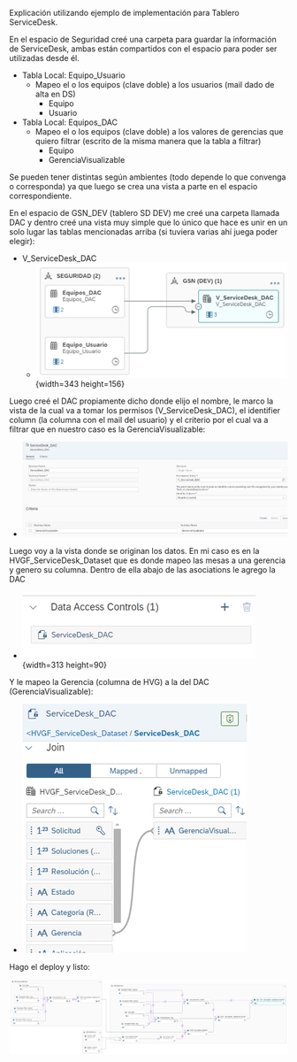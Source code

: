 Explicación utilizando ejemplo de implementación para Tablero ServiceDesk.

En el espacio de Seguridad creé una carpeta para guardar la información de ServiceDesk, ambas están compartidos con el espacio para poder ser utilizadas desde él.

- Tabla Local: Equipo_Usuario
  * Mapeo el o los equipos (clave doble) a los usuarios (mail dado de alta en DS)
    * Equipo
    * Usuario
- Tabla Local: Equipos_DAC
  * Mapeo el o los equipos (clave doble) a los valores de gerencias que quiero filtrar (escrito de la misma manera que la tabla a filtrar)
    * Equipo
    * GerenciaVisualizable

Se pueden tener distintas según ambientes (todo depende lo que convenga o corresponda) ya que luego se crea una vista a parte en el espacio correspondiente.

En el espacio de GSN_DEV (tablero SD DEV) me creé una carpeta llamada DAC y dentro creé una vista muy simple que lo único que hace es unir en un solo lugar las tablas mencionadas arriba (si tuviera varias ahí juega poder elegir):

* V_ServiceDesk_DAC
  * ![image.png](uploads/3f20f9850a285c8b75c854c8238dffbc/image.png){width=343 height=156}

Luego creé el DAC propiamente dicho donde elijo el nombre, le marco la vista de la cual va a tomar los permisos (V_ServiceDesk_DAC), el identifier column (la columna con el mail del usuario) y el criterio por el cual va a filtrar que en nuestro caso es la GerenciaVisualizable:

* ![image.png](uploads/e00a7048fba11d356c150d8c40cce96b/image.png)

Luego voy a la vista donde se originan los datos. En mi caso es en la HVGF_ServiceDesk_Dataset que es donde mapeo las mesas a una gerencia y genero su columna. Dentro de ella abajo de las asociations le agrego la DAC

* ![image.png](uploads/da1aa0e74f38ffb97cdd53642a10f0be/image.png){width=313 height=90}

Y le mapeo la Gerencia (columna de HVG) a la del DAC (GerenciaVisualizable):

* ![image.png](uploads/3c2e66ed88722a0f6c286b9d22171f83/image.png)

Hago el deploy y listo:

![image.png](uploads/a65823ef301c71e83abcd8f9217c29c4/image.png)